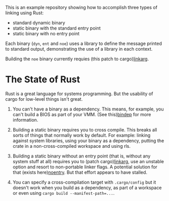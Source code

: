 This is an example repository showing how to accomplish three types of linking
using Rust:

  * standard dynamic binary
  * static binary with the standard entry point
  * static binary with no entry point

Each binary (`dyn`, `ent` and `noe`) uses a library to define the message
printed to standard output, demonstrating the use of a library in each
context.

Building the `noe` binary currently requies (this patch to cargo)[linkarg].

# The State of Rust

Rust is a great language for systems programming. But the usability of cargo
for low-level things isn't great.

1. You can't have a binary as a dependency. This means, for example, you
   can't build a BIOS as part of your VMM. (See this)[bindep] for more
   information.

2. Building a static binary requires you to cross compile. This breaks all
   sorts of things that normally work by default. For example: linking
   against system libraries, using your binary as a dependency, putting
   the crate in a non-cross-compiled workspace and using rls.

3. Building a static binary without an entry point (that is, without any
   system stuff at all) requires you to (patch cargo)[linkarg], use an
   unstable option and resort to non-portable linker flags. A potential
   solution for that (exists here)[noentry]. But that effort appears to
   have stalled.

4. You can specify a cross-compilation target with `.cargo/config` but it
   doesn't work when you build as a dependency, as part of a workspace or
   even using `cargo build --manifest-path=...`.

[linkarg]: https://github.com/rust-lang/cargo/pull/7811
[bindep]: https://github.com/rust-lang/cargo/pull/7804
[noentry]: https://github.com/rust-lang/rfcs/pull/2735/files
